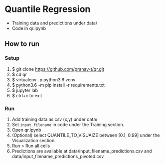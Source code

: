 # Quantile Regression
* Training data and predictions under data/
* Code in qr.ipynb

## How to run
### Setup
1. $ git clone https://github.com/pranav-t/qr.git
2. $ cd qr
3. $ virtualenv -p python3.6 venv
4. $ python3.6 -m  pip install -r requirements.txt
5. $ jupyter lab
6. $ ctrl+c to exit

### Run
1. Add training data as csv (x,y) under data/
2. Set `input_filename` in code under the Training section.
3. Open qr.ipynb
4. (Optional) select QUANTILE_TO_VISUAIZE between \[0.1, 0.99\] under the Visualization section.
5. Run > Run all cells
6. Predictions are available at data/input_filename_predictions.csv and data/input_filename_predictions_pivoted.csv
